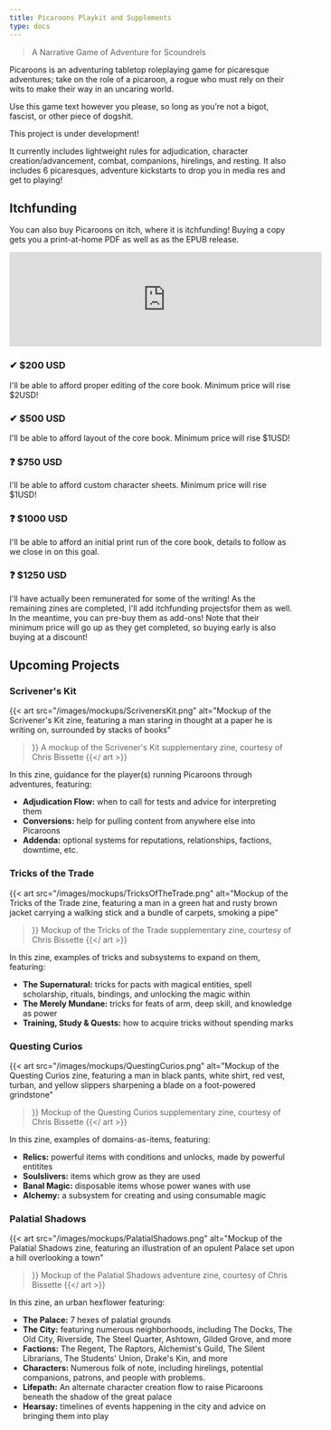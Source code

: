 ```yaml
---
title: Picaroons Playkit and Supplements
type: docs
---
```


> A Narrative Game of Adventure for Scoundrels

Picaroons is an adventuring tabletop roleplaying game for picaresque adventures;
take on the role of a picaroon, a rogue who must rely on their wits to make their way in an uncaring world.

Use this game text however you please, so long as you’re not a bigot, fascist, or other piece of dogshit.

This project is under development!

It currently includes lightweight rules for adjudication, character creation/advancement, combat, companions, hirelings, and resting.
It also includes 6 picaresques, adventure kickstarts to drop you in media res and get to playing!

## Itchfunding

You can also buy Picaroons on itch, where it is itchfunding!
Buying a copy gets you a print-at-home PDF as well as as the EPUB release.

<iframe title="Itch Link for Purchasing Picaroons"
        frameborder="0"
        src="https://itch.io/embed/1167997?linkback=true"
        width="552"
        height="167">
      <a href="https://michaeltlombardi.itch.io/picaroons">
            Picaroons by Michael T Lombardi
      </a>
</iframe>

### ✔ $200 USD

I'll be able to afford proper editing of the core book. Minimum price will rise $2USD!

### ✔ $500 USD

I'll be able to afford layout of the core book. Minimum price will rise $1USD!

### ❓ $750 USD

I'll be able to afford custom character sheets. Minimum price will rise $1USD!

### ❓ $1000 USD

I'll be able to afford an initial print run of the core book, details to follow as we close in on this goal.

### ❓ $1250 USD

I'll have actually been remunerated for some of the writing!
As the remaining zines are completed, I'll add itchfunding projectsfor them as well.
In the meantime, you can pre-buy them as add-ons!
Note that their minimum price will go up as they get completed, so buying early is also buying at a discount!

## Upcoming Projects

### Scrivener's Kit

{{< art src="/images/mockups/ScrivenersKit.png"
        alt="Mockup of the Scrivener's Kit zine, featuring a man staring in thought at a paper he is writing on, surrounded by stacks of books"
>}}
A mockup of the Scrivener's Kit supplementary zine, courtesy of Chris Bissette
{{</ art >}}

In this zine, guidance for the player(s) running  Picaroons through adventures, featuring:

- **Adjudication Flow:** when to call for tests and advice for interpreting them
- **Conversions:** help for pulling content from anywhere else into Picaroons
- **Addenda:** optional systems for reputations, relationships, factions, downtime, etc.

### Tricks of the Trade

{{< art src="/images/mockups/TricksOfTheTrade.png"
        alt="Mockup of the Tricks of the Trade zine, featuring a man in a green hat and rusty brown jacket carrying a walking stick and a bundle of carpets, smoking a pipe"
>}}
Mockup of the Tricks of the Trade supplementary zine, courtesy of Chris Bissette
{{</ art >}}

In this zine, examples of tricks and subsystems to expand on them, featuring:

- **The Supernatural:** tricks for pacts with magical entities, spell scholarship, rituals, bindings, and unlocking the magic within
- **The Merely Mundane:** tricks for feats of arm, deep skill, and knowledge as power
- **Training, Study & Quests:** how to acquire tricks without spending marks

### Questing Curios

{{< art src="/images/mockups/QuestingCurios.png"
        alt="Mockup of the Questing Curios zine, featuring a man in black pants, white shirt, red vest, turban, and yellow slippers sharpening a blade on a foot-powered grindstone"
>}}
Mockup of the Questing Curios supplementary zine, courtesy of Chris Bissette
{{</ art >}}

In this zine, examples of domains-as-items, featuring:

- **Relics:** powerful items with conditions and unlocks, made by powerful entitites
- **Soulslivers:** items which grow as they are used
- **Banal Magic:** disposable items whose power wanes with use
- **Alchemy:** a subsystem for creating and using consumable magic

### Palatial Shadows

{{< art src="/images/mockups/PalatialShadows.png"
        alt="Mockup of the Palatial Shadows zine, featuring an illustration of an opulent Palace set upon a hill overlooking a town"
>}}
Mockup of the Palatial Shadows adventure zine, courtesy of Chris Bissette
{{</ art >}}

In this zine, an urban hexflower featuring:

- **The Palace:** 7 hexes of palatial grounds
- **The City:** featuring numerous neighborhoods, including The Docks, The Old City, Riverside, The Steel Quarter, Ashtown, Gilded Grove, and more
- **Factions:** The Regent, The Raptors, Alchemist's Guild, The Silent Librarians, The Students' Union, Drake's Kin, and more
- **Characters:** Numerous folk of note, including hirelings, potential companions, patrons, and people with problems.
- **Lifepath:** An alternate character creation flow to raise Picaroons beneath the shadow of the great palace
- **Hearsay:** timelines of events happening in the city and advice on bringing them into play
